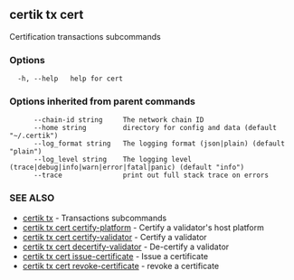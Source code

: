 ## certik tx cert

Certification transactions subcommands

### Options

```
  -h, --help   help for cert
```

### Options inherited from parent commands

```
      --chain-id string     The network chain ID
      --home string         directory for config and data (default "~/.certik")
      --log_format string   The logging format (json|plain) (default "plain")
      --log_level string    The logging level (trace|debug|info|warn|error|fatal|panic) (default "info")
      --trace               print out full stack trace on errors
```

### SEE ALSO

* [certik tx](certik_tx.md)	 - Transactions subcommands
* [certik tx cert certify-platform](certik_tx_cert_certify-platform.md)	 - Certify a validator's host platform
* [certik tx cert certify-validator](certik_tx_cert_certify-validator.md)	 - Certify a validator
* [certik tx cert decertify-validator](certik_tx_cert_decertify-validator.md)	 - De-certify a validator
* [certik tx cert issue-certificate](certik_tx_cert_issue-certificate.md)	 - Issue a certificate
* [certik tx cert revoke-certificate](certik_tx_cert_revoke-certificate.md)	 - revoke a certificate


